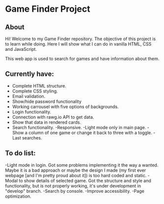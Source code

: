 # **Game Finder Project**

## About

Hi! Welcome to my Game Finder repository. The objective of this project is to learn while doing. Here I will show what I can do in vanilla HTML, CSS and JavaScript.

This web app is used to search for games and have information about them.

## Currently have:

- Complete HTML structure.
- Complete CSS styling.
- Email validation.
- Show/hide password functionality
- Working carrousel with five options of backgrounds.
- Login functionality.
- Connection with rawg.io API to get data.
- Show that data in rendered cards.
- Search functionality.
  -Responsive.
  -Light mode only in main page.
  -Show a column of one game or change it back to three with a toggle.
  -Last searches.

## To do list:

-Light mode in login. Got some problems implementing it the way a wanted. Maybe it is a bad approach or maybe the design I made (my first ever webpage [and I'm pretty proud about it]) is too hard coded and static.
-Modal to show details of selected game. Got the structure and style and functionality, but is not properly working, it's under development in "develop" branch.
-Search by console.
-Improve accessibility.
-Page optimization.
